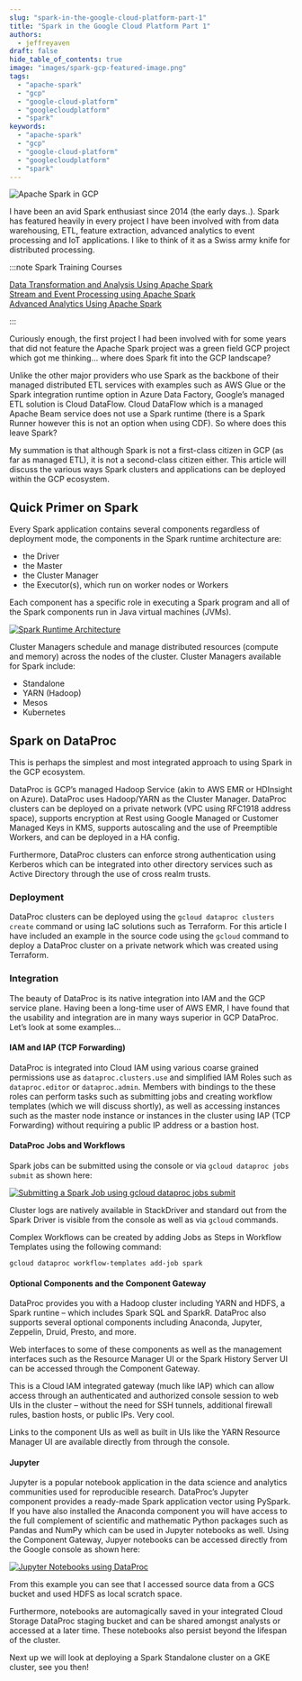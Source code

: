 ```yaml
---
slug: "spark-in-the-google-cloud-platform-part-1"
title: "Spark in the Google Cloud Platform Part 1"
authors:	
  - jeffreyaven
draft: false
hide_table_of_contents: true
image: "images/spark-gcp-featured-image.png"
tags: 
  - "apache-spark"
  - "gcp"
  - "google-cloud-platform"
  - "googlecloudplatform"
  - "spark"
keywords:	
  - "apache-spark"
  - "gcp"
  - "google-cloud-platform"
  - "googlecloudplatform"
  - "spark"
---
```


![Apache Spark in GCP](images/spark-gcp-featured-image.png)

I have been an avid Spark enthusiast since 2014 (the early days..). Spark has featured heavily in every project I have been involved with from data warehousing, ETL, feature extraction, advanced analytics to event processing and IoT applications. I like to think of it as a Swiss army knife for distributed processing.

:::note Spark Training Courses

[Data Transformation and Analysis Using Apache Spark](https://academy.alphazetta.ai/data-transformation-and-analysis-using-apache-spark/)  
[Stream and Event Processing using Apache Spark](https://academy.alphazetta.ai/stream-and-event-processing-using-apache-spark/)  
[Advanced Analytics Using Apache Spark](https://academy.alphazetta.ai/advanced-analytics-using-apache-spark/)

:::

Curiously enough, the first project I had been involved with for some years that did not feature the Apache Spark project was a green field GCP project which got me thinking… where does Spark fit into the GCP landscape?

Unlike the other major providers who use Spark as the backbone of their managed distributed ETL services with examples such as AWS Glue or the Spark integration runtime option in Azure Data Factory, Google’s managed ETL solution is Cloud DataFlow. Cloud DataFlow which is a managed Apache Beam service does not use a Spark runtime (there is a Spark Runner however this is not an option when using CDF). So where does this leave Spark?

My summation is that although Spark is not a first-class citizen in GCP (as far as managed ETL), it is not a second-class citizen either. This article will discuss the various ways Spark clusters and applications can be deployed within the GCP ecosystem.

## Quick Primer on Spark

Every Spark application contains several components regardless of deployment mode, the components in the Spark runtime architecture are:

- the Driver
- the Master
- the Cluster Manager
- the Executor(s), which run on worker nodes or Workers

Each component has a specific role in executing a Spark program and all of the Spark components run in Java virtual machines (JVMs).

[![Spark Runtime Architecture](images/spark-runtime.png)](images/spark-runtime.png)

Cluster Managers schedule and manage distributed resources (compute and memory) across the nodes of the cluster. Cluster Managers available for Spark include:

- Standalone
- YARN (Hadoop)
- Mesos
- Kubernetes

## Spark on DataProc

This is perhaps the simplest and most integrated approach to using Spark in the GCP ecosystem.

DataProc is GCP’s managed Hadoop Service (akin to AWS EMR or HDInsight on Azure). DataProc uses Hadoop/YARN as the Cluster Manager. DataProc clusters can be deployed on a private network (VPC using RFC1918 address space), supports encryption at Rest using Google Managed or Customer Managed Keys in KMS, supports autoscaling and the use of Preemptible Workers, and can be deployed in a HA config.

Furthermore, DataProc clusters can enforce strong authentication using Kerberos which can be integrated into other directory services such as Active Directory through the use of cross realm trusts.

### Deployment

DataProc clusters can be deployed using the `gcloud dataproc clusters create` command or using IaC solutions such as Terraform. For this article I have included an example in the source code using the `gcloud` command to deploy a DataProc cluster on a private network which was created using Terraform.

### Integration

The beauty of DataProc is its native integration into IAM and the GCP service plane. Having been a long-time user of AWS EMR, I have found that the usability and integration are in many ways superior in GCP DataProc. Let’s look at some examples...

#### IAM and IAP (TCP Forwarding)

DataProc is integrated into Cloud IAM using various coarse grained permissions use as `dataproc.clusters.use` and simplified IAM Roles such as `dataproc.editor` or `dataproc.admin`. Members with bindings to the these roles can perform tasks such as submitting jobs and creating workflow templates (which we will discuss shortly), as well as accessing instances such as the master node instance or instances in the cluster using IAP (TCP Forwarding) without requiring a public IP address or a bastion host.

#### DataProc Jobs and Workflows

Spark jobs can be submitted using the console or via `gcloud dataproc jobs submit` as shown here:

[![Submitting a Spark Job using gcloud dataproc jobs submit](images/dataproc-spark-job.png)](images/dataproc-spark-job.png)

Cluster logs are natively available in StackDriver and standard out from the Spark Driver is visible from the console as well as via `gcloud` commands.

Complex Workflows can be created by adding Jobs as Steps in Workflow Templates using the following command:

```
gcloud dataproc workflow-templates add-job spark
```

#### Optional Components and the Component Gateway

DataProc provides you with a Hadoop cluster including YARN and HDFS, a Spark runtine – which includes Spark SQL and SparkR. DataProc also supports several optional components including Anaconda, Jupyter, Zeppelin, Druid, Presto, and more.

Web interfaces to some of these components as well as the management interfaces such as the Resource Manager UI or the Spark History Server UI can be accessed through the Component Gateway.

This is a Cloud IAM integrated gateway (much like IAP) which can allow access through an authenticated and authorized console session to web UIs in the cluster – without the need for SSH tunnels, additional firewall rules, bastion hosts, or public IPs. Very cool.

Links to the component UIs as well as built in UIs like the YARN Resource Manager UI are available directly from through the console.

#### Jupyter

Jupyter is a popular notebook application in the data science and analytics communities used for reproducible research. DataProc’s Jupyter component provides a ready-made Spark application vector using PySpark. If you have also installed the Anaconda component you will have access to the full complement of scientific and mathematic Python packages such as Pandas and NumPy which can be used in Jupyter notebooks as well. Using the Component Gateway, Jupyer notebooks can be accessed directly from the Google console as shown here:

[![Jupyter Notebooks using DataProc](images/dataproc-jupyter-notebook.png)](images/dataproc-jupyter-notebook.png)

From this example you can see that I accessed source data from a GCS bucket and used HDFS as local scratch space.

Furthermore, notebooks are automagically saved in your integrated Cloud Storage DataProc staging bucket and can be shared amongst analysts or accessed at a later time. These notebooks also persist beyond the lifespan of the cluster.

Next up we will look at deploying a Spark Standalone cluster on a GKE cluster, see you then!
